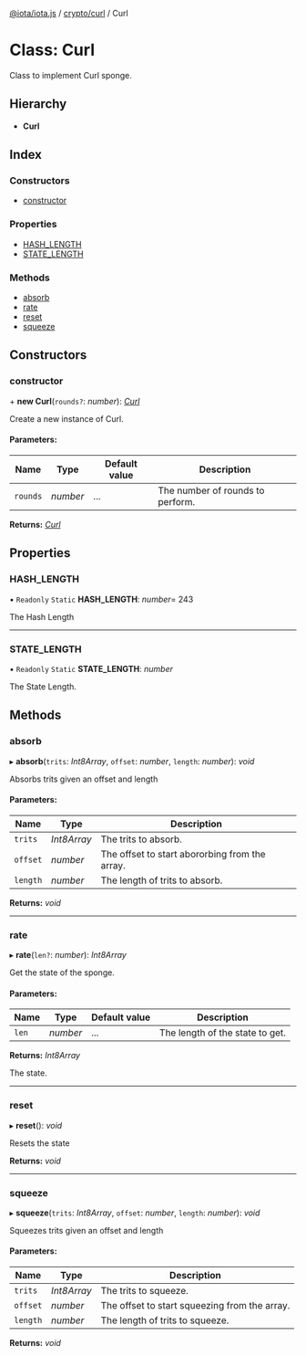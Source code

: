 [@iota/iota.js](../README.md) / [crypto/curl](../modules/crypto_curl.md) / Curl

# Class: Curl

Class to implement Curl sponge.

## Hierarchy

* **Curl**

## Index

### Constructors

* [constructor](crypto_curl.curl.md#constructor)

### Properties

* [HASH\_LENGTH](crypto_curl.curl.md#hash_length)
* [STATE\_LENGTH](crypto_curl.curl.md#state_length)

### Methods

* [absorb](crypto_curl.curl.md#absorb)
* [rate](crypto_curl.curl.md#rate)
* [reset](crypto_curl.curl.md#reset)
* [squeeze](crypto_curl.curl.md#squeeze)

## Constructors

### constructor

\+ **new Curl**(`rounds?`: *number*): [*Curl*](crypto_curl.curl.md)

Create a new instance of Curl.

#### Parameters:

Name | Type | Default value | Description |
------ | ------ | ------ | ------ |
`rounds` | *number* | ... | The number of rounds to perform.    |

**Returns:** [*Curl*](crypto_curl.curl.md)

## Properties

### HASH\_LENGTH

▪ `Readonly` `Static` **HASH\_LENGTH**: *number*= 243

The Hash Length

___

### STATE\_LENGTH

▪ `Readonly` `Static` **STATE\_LENGTH**: *number*

The State Length.

## Methods

### absorb

▸ **absorb**(`trits`: *Int8Array*, `offset`: *number*, `length`: *number*): *void*

Absorbs trits given an offset and length

#### Parameters:

Name | Type | Description |
------ | ------ | ------ |
`trits` | *Int8Array* | The trits to absorb.   |
`offset` | *number* | The offset to start abororbing from the array.   |
`length` | *number* | The length of trits to absorb.    |

**Returns:** *void*

___

### rate

▸ **rate**(`len?`: *number*): *Int8Array*

Get the state of the sponge.

#### Parameters:

Name | Type | Default value | Description |
------ | ------ | ------ | ------ |
`len` | *number* | ... | The length of the state to get.   |

**Returns:** *Int8Array*

The state.

___

### reset

▸ **reset**(): *void*

Resets the state

**Returns:** *void*

___

### squeeze

▸ **squeeze**(`trits`: *Int8Array*, `offset`: *number*, `length`: *number*): *void*

Squeezes trits given an offset and length

#### Parameters:

Name | Type | Description |
------ | ------ | ------ |
`trits` | *Int8Array* | The trits to squeeze.   |
`offset` | *number* | The offset to start squeezing from the array.   |
`length` | *number* | The length of trits to squeeze.    |

**Returns:** *void*
